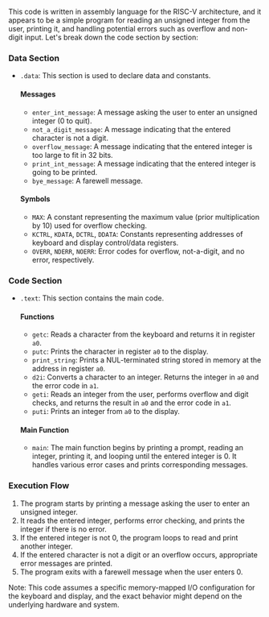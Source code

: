 This code is written in assembly language for the RISC-V architecture, and it appears to be a simple program for reading an unsigned integer from the user, printing it, and handling potential errors such as overflow and non-digit input. Let's break down the code section by section:

### Data Section
- `.data`: This section is used to declare data and constants.

  #### Messages
  - `enter_int_message`: A message asking the user to enter an unsigned integer (0 to quit).
  - `not_a_digit_message`: A message indicating that the entered character is not a digit.
  - `overflow_message`: A message indicating that the entered integer is too large to fit in 32 bits.
  - `print_int_message`: A message indicating that the entered integer is going to be printed.
  - `bye_message`: A farewell message.

  #### Symbols
  - `MAX`: A constant representing the maximum value (prior multiplication by 10) used for overflow checking.
  - `KCTRL`, `KDATA`, `DCTRL`, `DDATA`: Constants representing addresses of keyboard and display control/data registers.
  - `OVERR`, `NDERR`, `NOERR`: Error codes for overflow, not-a-digit, and no error, respectively.

### Code Section
- `.text`: This section contains the main code.

  #### Functions
  - `getc`: Reads a character from the keyboard and returns it in register `a0`.
  - `putc`: Prints the character in register `a0` to the display.
  - `print_string`: Prints a NUL-terminated string stored in memory at the address in register `a0`.
  - `d2i`: Converts a character to an integer. Returns the integer in `a0` and the error code in `a1`.
  - `geti`: Reads an integer from the user, performs overflow and digit checks, and returns the result in `a0` and the error code in `a1`.
  - `puti`: Prints an integer from `a0` to the display.
  
  #### Main Function
  - `main`: The main function begins by printing a prompt, reading an integer, printing it, and looping until the entered integer is 0. It handles various error cases and prints corresponding messages.

### Execution Flow
1. The program starts by printing a message asking the user to enter an unsigned integer.
2. It reads the entered integer, performs error checking, and prints the integer if there is no error.
3. If the entered integer is not 0, the program loops to read and print another integer.
4. If the entered character is not a digit or an overflow occurs, appropriate error messages are printed.
5. The program exits with a farewell message when the user enters 0.

Note: This code assumes a specific memory-mapped I/O configuration for the keyboard and display, and the exact behavior might depend on the underlying hardware and system.
